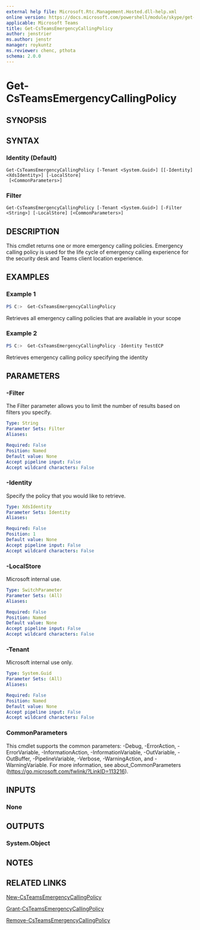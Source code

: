 ```yaml
---
external help file: Microsoft.Rtc.Management.Hosted.dll-help.xml
online version: https://docs.microsoft.com/powershell/module/skype/get-csteamsemergencycallingpolicy
applicable: Microsoft Teams
title: Get-CsTeamsEmergencyCallingPolicy
author: jenstrier
ms.author: jenstr
manager: roykuntz
ms.reviewer: chenc, pthota
schema: 2.0.0
---
```


# Get-CsTeamsEmergencyCallingPolicy

## SYNOPSIS

## SYNTAX

### Identity (Default)
```
Get-CsTeamsEmergencyCallingPolicy [-Tenant <System.Guid>] [[-Identity] <XdsIdentity>] [-LocalStore]
 [<CommonParameters>]
```

### Filter
```
Get-CsTeamsEmergencyCallingPolicy [-Tenant <System.Guid>] [-Filter <String>] [-LocalStore] [<CommonParameters>]
```

## DESCRIPTION
 This cmdlet returns one or more emergency calling policies. Emergency calling policy is used for the life cycle of emergency calling experience for the security desk and Teams client location experience.

## EXAMPLES

### Example 1
```powershell
PS C:>  Get-CsTeamsEmergencyCallingPolicy
```

 Retrieves all emergency calling policies that are available in your scope

### Example 2
```powershell
PS C:>  Get-CsTeamsEmergencyCallingPolicy -Identity TestECP
```

 Retrieves emergency calling policy specifying the identity

## PARAMETERS

### -Filter
 The Filter parameter allows you to limit the number of results based on filters you specify.

```yaml
Type: String
Parameter Sets: Filter
Aliases:

Required: False
Position: Named
Default value: None
Accept pipeline input: False
Accept wildcard characters: False
```

### -Identity
 Specify the policy that you would like to retrieve.

```yaml
Type: XdsIdentity
Parameter Sets: Identity
Aliases:

Required: False
Position: 1
Default value: None
Accept pipeline input: False
Accept wildcard characters: False
```

### -LocalStore
 Microsoft internal use.

```yaml
Type: SwitchParameter
Parameter Sets: (All)
Aliases:

Required: False
Position: Named
Default value: None
Accept pipeline input: False
Accept wildcard characters: False
```

### -Tenant
 Microsoft internal use only.

```yaml
Type: System.Guid
Parameter Sets: (All)
Aliases:

Required: False
Position: Named
Default value: None
Accept pipeline input: False
Accept wildcard characters: False
```

### CommonParameters
This cmdlet supports the common parameters: -Debug, -ErrorAction, -ErrorVariable, -InformationAction, -InformationVariable, -OutVariable, -OutBuffer, -PipelineVariable, -Verbose, -WarningAction, and -WarningVariable. For more information, see about_CommonParameters (https://go.microsoft.com/fwlink/?LinkID=113216).

## INPUTS

### None

## OUTPUTS

### System.Object
## NOTES

## RELATED LINKS

[New-CsTeamsEmergencyCallingPolicy](New-CsTeamsEmergencyCallingPolicy.md)

[Grant-CsTeamsEmergencyCallingPolicy](Grant-CsTeamsEmergencyCallingPolicy.md)

[Remove-CsTeamsEmergencyCallingPolicy](Remove-CsTeamsEmergencyCallingPolicy.md)
